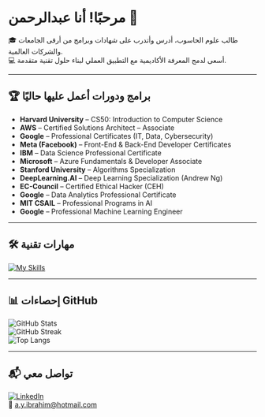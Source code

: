 # مرحبًا! أنا عبدالرحمن 👋
🎓 طالب علوم الحاسوب، أدرس وأتدرب على شهادات وبرامج من أرقى الجامعات والشركات العالمية.  
💻 أسعى لدمج المعرفة الأكاديمية مع التطبيق العملي لبناء حلول تقنية متقدمة.

---

## 🏆 برامج ودورات أعمل عليها حاليًا
- **Harvard University** – CS50: Introduction to Computer Science  
- **AWS** – Certified Solutions Architect – Associate  
- **Google** – Professional Certificates (IT, Data, Cybersecurity)  
- **Meta (Facebook)** – Front-End & Back-End Developer Certificates  
- **IBM** – Data Science Professional Certificate  
- **Microsoft** – Azure Fundamentals & Developer Associate  
- **Stanford University** – Algorithms Specialization  
- **DeepLearning.AI** – Deep Learning Specialization (Andrew Ng)  
- **EC-Council** – Certified Ethical Hacker (CEH)  
- **Google** – Data Analytics Professional Certificate  
- **MIT CSAIL** – Professional Programs in AI  
- **Google** – Professional Machine Learning Engineer  

---

## 🛠️ مهارات تقنية
[![My Skills](https://skillicons.dev/icons?i=html,css,js,python,cpp,c,git,linux)](https://skillicons.dev)

---

## 📊 إحصاءات GitHub
![GitHub Stats](https://github-readme-stats.vercel.app/api?username=a-y-ibrahim&show_icons=true&theme=transparent)  
![GitHub Streak](https://streak-stats.demolab.com?user=a-y-ibrahim&theme=transparent)  
![Top Langs](https://github-readme-stats.vercel.app/api/top-langs/?username=a-y-ibrahim&layout=compact&theme=transparent)

---

## 📬 تواصل معي
[![LinkedIn](https://img.shields.io/badge/LinkedIn-Profile-blue?logo=linkedin)](https://www.linkedin.com/in/a-y-ibrahim/)  
📧 a.y.ibrahim@hotmail.com

